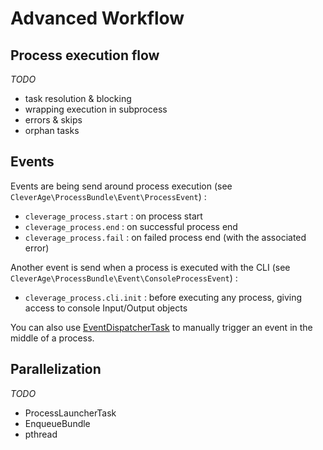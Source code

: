Advanced Workflow
=================

## Process execution flow

_TODO_ 
* task resolution & blocking
* wrapping execution in subprocess
* errors & skips
* orphan tasks

## Events

Events are being send around process execution (see `CleverAge\ProcessBundle\Event\ProcessEvent`) :
* `cleverage_process.start` : on process start
* `cleverage_process.end` : on successful process end
* `cleverage_process.fail` : on failed process end (with the associated error)

Another event is send when a process is executed with the CLI (see `CleverAge\ProcessBundle\Event\ConsoleProcessEvent`) :
* `cleverage_process.cli.init` : before executing any process, giving access to console Input/Output objects

You can also use [EventDispatcherTask](reference/tasks/event_dispatcher_task.md) to manually trigger an event in the middle of a process.

## Parallelization

_TODO_
* ProcessLauncherTask
* EnqueueBundle
* pthread
